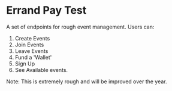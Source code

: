 # Errand Pay Test
A set of endpoints for rough event management.
Users can:
1. Create Events
2. Join Events
3. Leave Events
4. Fund a 'Wallet'
5. Sign Up
6. See Available events.

Note: This is extremely rough and will be improved over the year.
